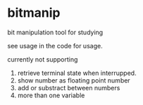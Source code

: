 # bitmanip
bit manipulation tool for studying

see usage in the code for usage.

currently not supporting
1. retrieve terminal state when interrupped.
2. show number as floating point number
3. add or substract between numbers
4. more than one variable
